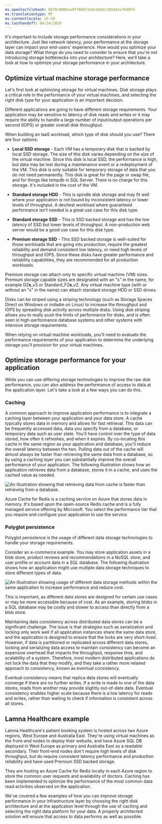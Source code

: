 ```yaml
---
ms.openlocfilehash: 8378c0066ae9ff060f2edcde02c385d3ecf640fd
ms.translationtype: MT
ms.contentlocale: zh-CN
ms.lasthandoff: 04/24/2019
---
```

It's important to include storage performance considerations in your architecture. Just like network latency, poor performance at the storage layer can impact your end-users' experience. How would you optimize your data storage? What things do you need to consider to ensure that you're not introducing storage bottlenecks into your architecture? Here, we'll take a look at how to optimize your storage performance in your architecture.

## <a name="optimize-virtual-machine-storage-performance"></a>Optimize virtual machine storage performance

Let's first look at optimizing storage for virtual machines. Disk storage plays a critical role in the performance of your virtual machines, and selecting the right disk type for your application is an important decision.

Different applications are going to have different storage requirements. Your application may be sensitive to latency of disk reads and writes or it may require the ability to handle a large number of input/output operations per second (IOPS) or greater overall disk throughput.

When building an IaaS workload, which type of disk should you use? There are four options:

- **Local SSD storage** - Each VM has a temporary disk that is backed by local SSD storage. The size of this disk varies depending on the size of the virtual machine. Since this disk is local SSD, the performance is high, but data may be lost during a maintenance event or a redeployment of the VM. This disk is only suitable for temporary storage of data that you do not need permanently. This disk is great for the page or swap file, and for things like tempdb in SQL Server. There is no charge for this storage. It's included in the cost of the VM.

- **Standard storage HDD** - This is spindle disk storage and may fit well where your application is not bound by inconsistent latency or lower levels of throughput. A dev/test workload where guaranteed performance isn't needed is a great use case for this disk type.

- **Standard storage SSD** - This is SSD backed storage and has the low latency of SSD but lower levels of throughput. A non-production web server would be a good use case for this disk type.

- **Premium storage SSD** - This SSD backed storage is well-suited for those workloads that are going into production, require the greatest reliability and demand consistent low latency, or need high levels of throughput and IOPS. Since these disks have greater performance and reliability capabilities, they are recommended for all production workloads.

Premium storage can attach only to specific virtual machine (VM) sizes. Premium storage capable sizes are designated with an "s" in the name, for example D2**s**_v3 or Standard_F2**s**_v2. Any virtual machine type (with or without an "s" in the name) can attach standard storage HDD or SSD drives.

Disks can be striped using a striping technology (such as Storage Spaces Direct on Windows or mdadm on Linux) to increase the throughput and IOPS by spreading disk activity across multiple disks. Using disk striping allows you to really push the limits of performance for disks, and is often seen in high-performance database systems and other systems with intensive storage requirements.

When relying on virtual machine workloads, you'll need to evaluate the performance requirements of your application to determine the underlying storage you'll provision for your virtual machines.

## <a name="optimize-storage-performance-for-your-application"></a>Optimize storage performance for your application

While you can use differing storage technologies to improve the raw disk performance, you can also address the performance of access to data at the application layer. Let's take a look at a few ways you can do this.

### <a name="caching"></a>Caching

A common approach to improve application performance is to integrate a caching layer between your application and your data store. A cache typically stores data in memory and allows for fast retrieval. This data can be frequently accessed data, data you specify from a database, or temporary data such as user state. You'll have control over the type of data stored, how often it refreshes, and when it expires. By co-locating this cache in the same region as your application and database, you'll reduce the overall latency between the two. Pulling data out of the cache will almost always be faster than retrieving the same data from a database, so by using a caching layer you can substantially improve the overall performance of your application. The following illustration shows how an application retrieves data from a database, stores it in a cache, and uses the cached value as needed.

![An illustration showing that retrieving data from cache is faster than retrieving from a database.](../media/4-cache.png)

Azure Cache for Redis is a caching service on Azure that stores data in memory. It's based upon the open-source Redis cache and is a fully managed service offering by Microsoft. You select the performance tier that you require and configure your application to use the service.

### <a name="polyglot-persistence"></a>Polyglot persistence

Polyglot persistence is the usage of different data storage technologies to handle your storage requirements.

Consider an e-commerce example. You may store application assets in a blob store, product reviews and recommendations in a NoSQL store, and user profile or account data in a SQL database. The following illustration shows how an application might use multiple data storage techniques to store different types of data.

![An illustration showing usage of different data storage methods within the same application to increase performance and reduce cost.](../media/4-polyglotpersistence.png)

This is important, as different data stores are designed for certain use cases or may be more accessible because of cost. As an example, storing blobs in a SQL database may be costly and slower to access than directly from a blob store.

Maintaining data consistency across distributed data stores can be a significant challenge. The issue is that strategies such as serialization and locking only work well if all application instances share the same data store, and the application is designed to ensure that the locks are very short-lived. However, if data is partitioned or replicated across different data stores, locking and serializing data access to maintain consistency can become an expensive overhead that impacts the throughput, response time, and scalability of a system. Therefore, most modern distributed applications do not lock the data that they modify, and they take a rather more relaxed approach to consistency, known as eventual consistency.

Eventual consistency means that replica data stores will eventually converge if there are no further writes. If a write is made to one of the data stores, reads from another may provide slightly out-of-date data. Eventual consistency enables higher scale because there is a low latency for reads and writes, rather than waiting to check if information is consistent across all stores.

## <a name="lamna-healthcare-example"></a>Lamna Healthcare example

Lamna Healthcare's patient booking system is hosted across two Azure regions, West Europe and Australia East. They're using virtual machines as the front-end nodes to deploy their website, and have Azure SQL DB deployed in West Europe as primary and Australia East as a readable secondary. Their front-end nodes don't require high levels of disk throughput, but do require consistent latency performance and production reliability and have used Premium SSD backed storage.

They are hosting an Azure Cache for Redis locally in each Azure region to store the common user requests and availability of doctors. Caching has been implemented to optimize the performance of the most common data read activities observed on the application.

We've covered a few examples of how you can improve storage performance in your infrastructure layer by choosing the right disk architecture and at the application level through the use of caching and selecting the right data platform for your data. A properly architected solution will ensure that access to data performs as well as possible.